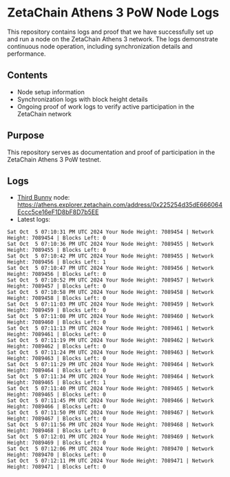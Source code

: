 # ZetaChain Athens 3 PoW Node Logs
This repository contains logs and proof that we have successfully set up and run a node on the ZetaChain Athens 3 network. The logs demonstrate continuous node operation, including synchronization details and performance.

## Contents
- Node setup information
- Synchronization logs with block height details
- Ongoing proof of work logs to verify active participation in the ZetaChain network

## Purpose
This repository serves as documentation and proof of participation in the ZetaChain Athens 3 PoW testnet.

## Logs

- [Third Bunny](https://thirdbunny.xyz/) node: https://athens.explorer.zetachain.com/address/0x225254d35dE666064Eccc5ce16eF1D8bF8D7b5EE
- Latest logs:
```
Sat Oct  5 07:10:31 PM UTC 2024 Your Node Height: 7089454 | Network Height: 7089454 | Blocks Left: 0
Sat Oct  5 07:10:36 PM UTC 2024 Your Node Height: 7089455 | Network Height: 7089455 | Blocks Left: 0
Sat Oct  5 07:10:42 PM UTC 2024 Your Node Height: 7089455 | Network Height: 7089456 | Blocks Left: 1
Sat Oct  5 07:10:47 PM UTC 2024 Your Node Height: 7089456 | Network Height: 7089456 | Blocks Left: 0
Sat Oct  5 07:10:52 PM UTC 2024 Your Node Height: 7089457 | Network Height: 7089457 | Blocks Left: 0
Sat Oct  5 07:10:58 PM UTC 2024 Your Node Height: 7089458 | Network Height: 7089458 | Blocks Left: 0
Sat Oct  5 07:11:03 PM UTC 2024 Your Node Height: 7089459 | Network Height: 7089459 | Blocks Left: 0
Sat Oct  5 07:11:08 PM UTC 2024 Your Node Height: 7089460 | Network Height: 7089460 | Blocks Left: 0
Sat Oct  5 07:11:13 PM UTC 2024 Your Node Height: 7089461 | Network Height: 7089461 | Blocks Left: 0
Sat Oct  5 07:11:19 PM UTC 2024 Your Node Height: 7089462 | Network Height: 7089462 | Blocks Left: 0
Sat Oct  5 07:11:24 PM UTC 2024 Your Node Height: 7089463 | Network Height: 7089463 | Blocks Left: 0
Sat Oct  5 07:11:29 PM UTC 2024 Your Node Height: 7089464 | Network Height: 7089464 | Blocks Left: 0
Sat Oct  5 07:11:34 PM UTC 2024 Your Node Height: 7089464 | Network Height: 7089465 | Blocks Left: 1
Sat Oct  5 07:11:40 PM UTC 2024 Your Node Height: 7089465 | Network Height: 7089465 | Blocks Left: 0
Sat Oct  5 07:11:45 PM UTC 2024 Your Node Height: 7089466 | Network Height: 7089466 | Blocks Left: 0
Sat Oct  5 07:11:50 PM UTC 2024 Your Node Height: 7089467 | Network Height: 7089467 | Blocks Left: 0
Sat Oct  5 07:11:56 PM UTC 2024 Your Node Height: 7089468 | Network Height: 7089468 | Blocks Left: 0
Sat Oct  5 07:12:01 PM UTC 2024 Your Node Height: 7089469 | Network Height: 7089469 | Blocks Left: 0
Sat Oct  5 07:12:06 PM UTC 2024 Your Node Height: 7089470 | Network Height: 7089470 | Blocks Left: 0
Sat Oct  5 07:12:11 PM UTC 2024 Your Node Height: 7089471 | Network Height: 7089471 | Blocks Left: 0
```

